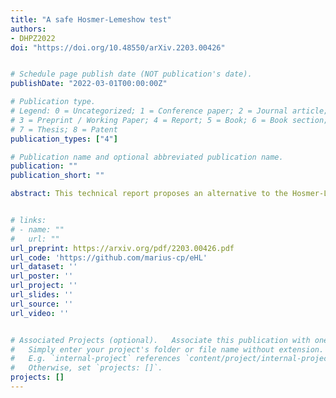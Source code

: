```yaml
---
title: "A safe Hosmer-Lemeshow test"
authors:
- DHPZ2022
doi: "https://doi.org/10.48550/arXiv.2203.00426"


# Schedule page publish date (NOT publication's date).
publishDate: "2022-03-01T00:00:00Z"

# Publication type.
# Legend: 0 = Uncategorized; 1 = Conference paper; 2 = Journal article;
# 3 = Preprint / Working Paper; 4 = Report; 5 = Book; 6 = Book section;
# 7 = Thesis; 8 = Patent
publication_types: ["4"]

# Publication name and optional abbreviated publication name.
publication: ""
publication_short: ""

abstract: This technical report proposes an alternative to the Hosmer-Lemeshow (HL) test for evaluating the calibration of probability forecasts for binary events. The approach is based on e-values, a new tool for hypothesis testing. An e-value is a random variable with expected value less or equal to 1 under a null hypothesis. Large e-values give evidence against the null hypothesis, and the multiplicative inverse of an e-value is a p-value. In a simulation study, the proposed e-values detect even slight miscalibration for larger sample sizes, but with a reduced power compared to the original HL test.


# links:
# - name: ""
#   url: ""
url_preprint: https://arxiv.org/pdf/2203.00426.pdf
url_code: 'https://github.com/marius-cp/eHL'
url_dataset: ''
url_poster: ''
url_project: ''
url_slides: ''
url_source: ''
url_video: ''


# Associated Projects (optional).   Associate this publication with one or more of your projects.
#   Simply enter your project's folder or file name without extension.
#   E.g. `internal-project` references `content/project/internal-project/index.md`.
#   Otherwise, set `projects: []`.
projects: []
---
```


